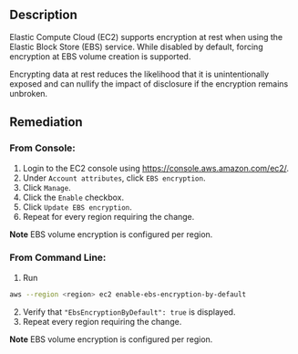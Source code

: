 ## Description

Elastic Compute Cloud (EC2) supports encryption at rest when using the Elastic Block Store (EBS) service. While disabled by default, forcing encryption at EBS volume creation is supported.

Encrypting data at rest reduces the likelihood that it is unintentionally exposed and can nullify the impact of disclosure if the encryption remains unbroken.

## Remediation

### From Console:

1. Login to the EC2 console using https://console.aws.amazon.com/ec2/.
2. Under `Account attributes`, click `EBS encryption`.
3. Click `Manage`.
4. Click the `Enable` checkbox.
5. Click `Update EBS encryption`.
6. Repeat for every region requiring the change.

**Note** EBS volume encryption is configured per region.

### From Command Line:

1. Run

```bash
aws --region <region> ec2 enable-ebs-encryption-by-default
```

2. Verify that `"EbsEncryptionByDefault": true` is displayed.
3. Repeat every region requiring the change.

**Note** EBS volume encryption is configured per region.